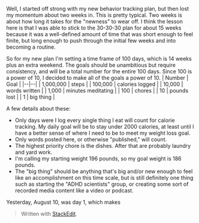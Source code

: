 Well, I started off strong with my new behavior tracking plan, but then lost my momentum about two weeks in. This is pretty typical. Two weeks is about how long it takes for the "newness" to wear off. I think the lesson here is that I was able to stick to the 30-30-30 plan for about 15 weeks because it was a well-defined amount of time that was short enough to feel finite, but long enough to push through the initial few weeks and into becoming a routine. 

So for my new plan I'm setting a time frame of 100 days, which is 14 weeks plus an extra weekend. The goals should be *un*ambitious but require consistency, and will be a total number for the entire 100 days. Since 100 is a power of 10, I decided to make all of the goals a power of 10. 
| Number | Goal | 
|--|--|
| 1,000,000 | steps |
| 100,000 | calories logged |
| 10,000 | words written |
| 1,000 | minutes meditating |
| 100 | chores |
| 10 | pounds lost |
| 1 | big thing |

A few details about these:
- Only days were I log every single thing I eat will count for calorie tracking. My daily goal will be to stay under 2000 calories, at least until I have a better sense of where I need to be to meet my weight loss goal.
- Only words posted here, or otherwise "published," will count.
- The highest priority chore is the dishes. After that are probably laundry and yard work.
- I'm calling my starting weight 196 pounds, so my goal weight is 186 pounds.
- The "big thing" should be anything that's big and/or new enough to feel like an accomplishment on this time scale, but is still definitely one thing such as starting the "ADHD scientists" group, or creating some sort of recorded media content like a video or podcast.

Yesterday, August 10, was day 1, which makes 


> Written with [StackEdit](https://stackedit.io/).
<!--stackedit_data:
eyJoaXN0b3J5IjpbOTEyMDUzOTM5LC0xODI1Mzg5ODQ5LC0xNj
I2NjE4MzY4LDE2NjgwMjA4OTgsMjA4Nzc5MTUyMyw3MzM3MjE1
NDUsLTEyNDU3MDA1ODQsMTI1NzU1MTA5OCwxMjU4OTU4NDEwLC
0xMzAzMTExMjQ0XX0=
-->